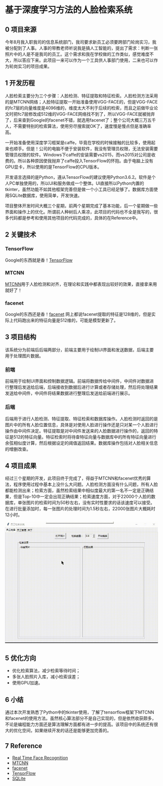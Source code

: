 # 基于深度学习方法的人脸检索系统

## 0 项目来源
 
今年8月我入职我司的信息系统部门，我司要求新员工必须要跨部门轮岗实习，我被分配到了人事。人事的带教老师听说我是搞人工智能的，提出了需求：判断一张照片中的人是不是我司的员工。这个需求和我在学校做的工作类似，感觉难度不大，所以答应下来。此项目一来可以作为一个工具供人事部门使用，二来也可以作为轮岗实习的项目成果。

## 1 开发历程

人脸检索主要分为三个步骤：人脸检测、特征提取和特征检索。人脸检测方法采用的是MTCNN网络；人脸特征提取一开始准备使用VGG-FACE的，但是VGG-FACE的fc7层的向量维度是4096维的，维度太大不利于后续的检索，而且之前做毕业论文时把fc7层修改成512维的VGG-FACE网络找不到了，所以VGG-FACE就被抛弃了，后来查到Google的facenet不错，就选用facenet了；整个公司大概三万五千人，不需要特别的检索算法，使用穷尽搜索就OK了，速度慢是慢点但是准确率高。

一开始准备使用深度学习框架是caffe，毕竟在学校的时候接触的比较多，使用起来也顺手。但是！公司的电脑不便于安装软件，我没有管理员权限，无法安装需要管理员权限的软件。Windows下caffe的安装需要vs2015，而vs2015对公司是收费的。所以各种原因使我抛弃了caffe投入TensorFlow的怀抱。由于电脑上没有GPU显卡，所以使用的是TensorFlow的CPU版本。

开发语言选择的是Python，遵从TensorFlow的建议使用Python3.6.2。软件是个人PC单独使用的，所以UI和服务做成一个整体。UI直接所以Python内置的tkinter，虽然功能不如其他框架完善但是做一个小工具已经足够了。数据库方面使用SQLite数据库，使用简单，开发快速。

项目整体开发时间大概三个星期，前两个星期完成了基本功能，后一个星期做一些界面和操作上的优化。所谓前人种树后人乘凉，此项目的代码也不全是我写的，很多代码都是参考和使用其他项目的代码完成的，具体的在Reference中。

## 2 关键技术

### TensorFlow

Google的东西就是香！[TensorFlow](https://www.tensorflow.org/)

### MTCNN

[MTCNN](https://github.com/AITTSMD/MTCNN-Tensorflow)用于人脸检测和对齐，在理论和实践中都表现出较好的效果，直接拿来用就好了！

### facenet

Google的东西还是香！[facenet](https://github.com/davidsandberg/facenet)
网上都说facenet提取的特征是128维的，但是实际上代码跑出来的特征向量是512维的，可能是模型更新了。

## 3 项目结构

该系统分为前端后后端两部分，前端主要用于绘制UI界面和发送数据，后端主要用于处理图片数据。

### 前端

前端用于绘制UI界面和控制数据逻辑。前端将数据传给中间件，中间件对数据进行整理后发送给后端，后端接收到数据后进行计算或者存储处理，然后将处理结果发送给中间件，中间件将结果数据进行整理后发送给前端进行展示。

### 后端

后端用于进行人脸检测、特征提取、特征检索和数据库操作。人脸检测时返回的是图片中的所有人脸位置信息，具体是对使用人脸进行操作还是只对某一个人脸进行操作由中间件决定。特征提取是对中间件发送来的人脸数据进行操作的，返回的特征是512的特征向量。特征检索时将待查特征向量与数据库中的所有特征向量进行余弦相似度计算，然后根据设定的阈值返回结果。数据库操作包括对人脸相关信息的增删改查。

## 4 项目成果

经过三个星期的开发，此项目终于完成了，得益于MTCNN和facenet优秀的算法，程序使用过程中基本上没什么大问题。人脸检测方面没有什么问题，所有人脸都能检测出来；检索方面，虽然检索结果中相似度最大的第一名不一定是正确结果，但是Top-10中一定会出现正确结果；检索速度方面，对于22000个人脸的数据库，单张图片的检索时间为50秒左右，没有实时性要求的话该速度可以接受。在进行批量添加时，每一张图片的处理时间为1.5秒左右，22000张图片大概耗时12小时。

![faceRecg](./images/faceRecg.gif)

## 5 优化方向

- 优化检索算法，减少检索等待时间；
- 多张人脸照片入库，减小检索误差；
- 使用GPU加速。

## 6 小结

通过本次开发熟悉了Python中的tkinter使用，了解了tensorflow框架下MTCNN和facenet的使用方法。虽然核心算法部分不是自己实现的，但是依然收获颇多，不论是编程能力方面还是算法理解方面都有进一步的提高。该项目中的系统还有很大的优化空间，如果继续开发的话还是能够更加完善的。

## 7 Reference

- [Real Time Face Recognition](https://github.com/shanren7/real_time_face_recognition)
- [MTCNN](https://github.com/AITTSMD/MTCNN-Tensorflow)
- [facenet](https://github.com/davidsandberg/facenet)
- [TensorFlow](https://www.tensorflow.org/)
- [SQLite](https://www.cndba.cn/dave/article/2154)